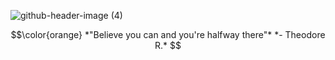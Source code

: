 ![github-header-image (4)](https://github.com/ninazuhairi/ninazuhairi/assets/127283289/c9ce418e-f43e-4444-84b7-77086c194a37)

$$\color{orange} *"Believe you can and you're halfway there"* 
*- Theodore R.* $$
